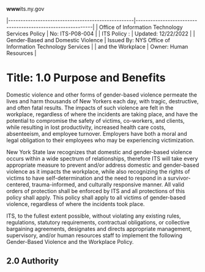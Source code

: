 **www**its.ny.gov

|---------------------------------------------------|------------------------------------------------------------|
| Office of Information  Technology Services Policy | No:  ITS-P08-004                                           |
| ITS Policy :                                      | Updated:  12/22/2022                                       |
| Gender-Based and  Domestic Violence               | Issued By:  NYS Office of Information  Technology Services |
| and the Workplace                                 | Owner:  Human Resources                                    |

# Title: **1.0 Purpose and Benefits**

Domestic violence and other forms of gender-based violence permeate the lives and harm thousands of New Yorkers each day, with tragic, destructive, and often fatal results. The impacts of such violence are felt in the workplace, regardless of where the incidents are taking place, and have the potential to compromise the safety of victims, co-workers, and clients, while resulting in lost productivity, increased health care costs, absenteeism, and employee turnover. Employers have both a moral and legal obligation to their employees who may be experiencing victimization.

New York State law recognizes that domestic and gender-based violence occurs within a wide spectrum of relationships, therefore ITS will take every appropriate measure to prevent and/or address domestic and gender-based violence as it impacts the workplace, while also recognizing the rights of victims to have self-determination and the need to respond in a survivor-centered, trauma-informed, and culturally responsive manner. All valid orders of protection shall be enforced by ITS and all protections of this policy shall apply. This policy shall apply to all victims of gender-based violence, regardless of where the incidents took place.

ITS, to the fullest extent possible, without violating any existing rules, regulations, statutory requirements, contractual obligations, or collective bargaining agreements, designates and directs appropriate management, supervisory, and/or human resources staff to implement the following Gender-Based Violence and the Workplace Policy.

## **2.0 Authority**